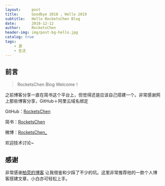```yaml
---
layout:     post
title:      Goodbye 2018 , Hello 2019
subtitle:   Hello RocketsChen Blog
date:       2018-12-12
author:     RocketsChen
header-img: img/post-bg-hello.jpg
catalog: true
tags:
    - 源
    - 生活
---
```




## 前言

> RocketsChen Blog Welcome！

之前博客分享一直在简书这个平台上，但觉得还是应该自己搭建一个。非常感谢网上那些博客分享，GitHub＋阿里云域名绑定

GitHub：[RocketsChen](https://github.com/RocketsChen)

简书：[RocketsChen](https://www.jianshu.com/u/4762736f28a8)

微博：[RocketsChen_](https://weibo.com/u/5605532343)


欢迎技术讨论~

## 感谢

非常感谢[柏荧的博客](http://qiubaiying.top/) 让我借鉴和少踩了不少的坑。这里非常推荐他的一款个人博客搭建文章，小白亦可轻松上手。

